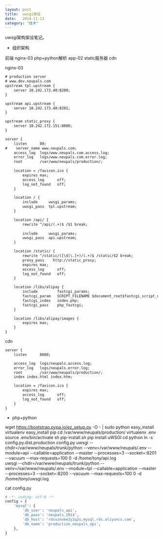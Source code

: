 ```yaml
---
layout: post
title:  uwsgi架设
date:   2014-11-13
category: "技术"
---
```

uwsgi架构架设笔记。

- 组织架构

前端 nginx-03
php+python解析 app-02
static服务器 cdn

nginx-03

```html
# production server
# www.dev.neupals.com
upstream tpl.upstream {
    server 10.242.173.40:8200;
}

upstream api.upstream {
    server 10.242.173.40:8201;                                                                                                                                
}

upstream static_proxy {
    server 10.242.172.151:8080;
}

server {
    listen      80;
#    server_name www.neupals.com;
    access_log  logs/www.neupals.com.access.log;
    error_log   logs/www.neupals.com.error.log;
    root        /var/www/neupals/production/;
         
    location = /favicon.ico {
        expires max;
        access_log      off; 
        log_not_found   off;
    }        

    location / {
        include     uwsgi_params;
        uwsgi_pass  tpl.upstream;
    }

    location /api/ {
        rewrite ^/api/(.+)$ /$1 break;
    
        include     uwsgi_params;
        uwsgi_pass  api.upstream;
    }

    location /static/ {
        rewrite ^/static/([\d|\.]+)/(.+)$ /static/$2 break; 
        proxy_pass    http://static_proxy;
        expires max;
        access_log      off;
        log_not_found   off;
    }

    location /libs/alipay {
        include         fastcgi_params;
        fastcgi_param   SCRIPT_FILENAME $document_root$fastcgi_script_name;
        fastcgi_index   index.php;
        fastcgi_pass    php_fastcgi;
    }

    location /libs/alipay/images {
        expires max;
    }
}
```
                                                   
cdn

```html
server {
    listen      8080;

    access_log  logs/neupals.access.log;
    error_log   logs/neupals.error.log;
    root        /var/www/neupals/production/;
    index index.html index.htm;

    location = /favicon.ico {
        expires max;
        access_log      off;
        log_not_found   off;
    }
}
```

- php+python

wget https://bootstrap.pypa.io/ez_setup.py -O - | sudo python
easy_install virtualenv
easy_install pip
cd /var/www/neupals/production/
virtualenv .env
source .env/bin/activate
sh pip-install.sh
pip install uWSGI
cd python
ln -s config.py.dist.production config.py
uwsgi --chdir=/var/www/neupals/trunk/python --venv=/var/www/neupals/.env --module=api --callable=application --master --processes=3 --socket=:8201 --vacuum --max-requests=100
0 -d /home/tony/api.log                                                        
uwsgi --chdir=/var/www/neupals/trunk/python --venv=/var/www/neupals/.env --module=tpl --callable=application --master --processes=3 --socket=:8200 --vacuum --max-requests=100
0 -d /home/tony/uwsgi.log                                                      

cat config.py

```python
# -*- coding: utf-8 -*-                                                                                                                                       
config = {
    'mysql': {
        'db_user': 'neupals_api',
        'db_pass': 'neupals_2014',
        'db_host': 'rdsvznvme2y2q2u.mysql.rds.aliyuncs.com',
        'db_name': 'production_neupals_api',
    },
}
```
